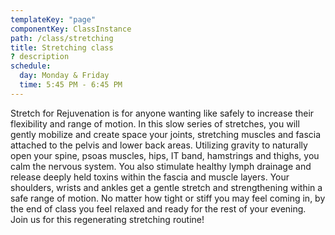 ```yaml
---
templateKey: "page"
componentKey: ClassInstance
path: /class/stretching
title: Stretching class
? description
schedule:
  day: Monday & Friday
  time: 5:45 PM - 6:45 PM
---
```


<p>Stretch for Rejuvenation is for anyone wanting like safely to increase their flexibility and range of motion. In this slow series of stretches, you will gently mobilize and create space your joints, stretching muscles and fascia attached to the pelvis and lower back areas. Utilizing gravity to naturally open your spine, psoas muscles, hips, IT band, hamstrings and thighs, you calm the nervous system. You also stimulate healthy lymph drainage and release deeply held toxins within the fascia and muscle layers. Your shoulders, wrists and ankles get a gentle stretch and strengthening within a safe range of motion. No matter how tight or stiff you may feel coming in, by the end of class you feel relaxed and ready for the rest of your evening. Join us for this regenerating stretching routine!</p>
